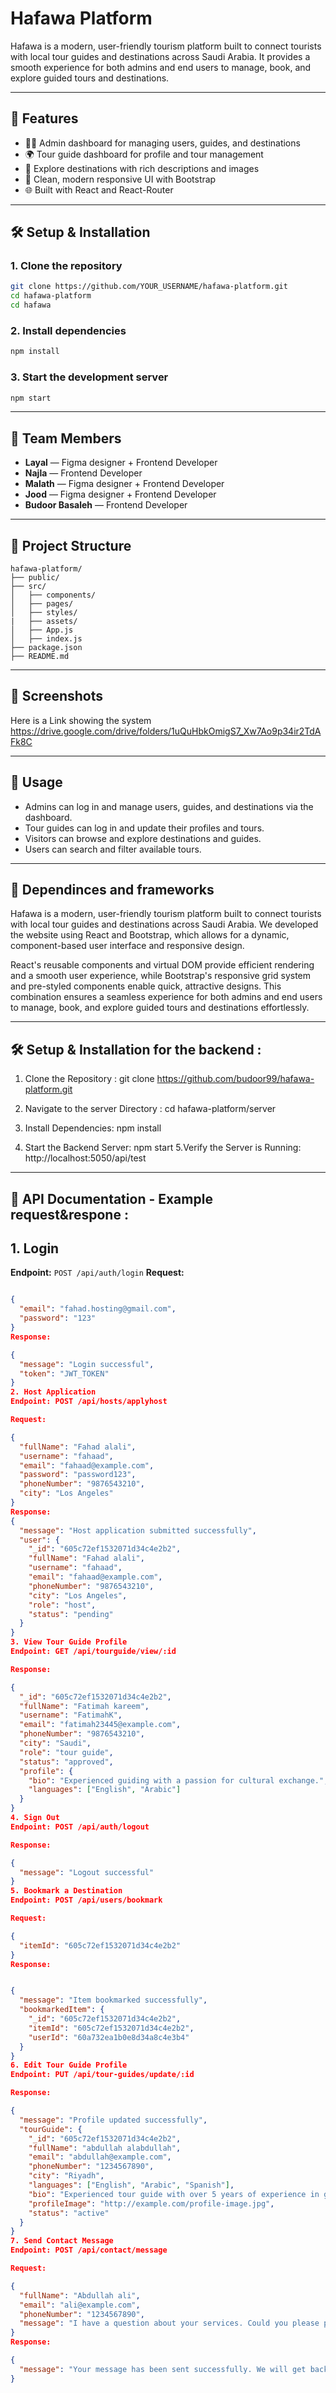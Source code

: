 ﻿# Hafawa Platform

Hafawa is a modern, user-friendly tourism platform built to connect tourists with local tour guides and destinations across Saudi Arabia. It provides a smooth experience for both admins and end users to manage, book, and explore guided tours and destinations.

---

## 🚀 Features

- 🧑‍💼 Admin dashboard for managing users, guides, and destinations
- 🌍 Tour guide dashboard for profile and tour management
- 🧭 Explore destinations with rich descriptions and images
- 🎨 Clean, modern responsive UI with Bootstrap
- 🌐 Built with React and React-Router

---

## 🛠️ Setup & Installation

### 1. Clone the repository

```bash
git clone https://github.com/YOUR_USERNAME/hafawa-platform.git
cd hafawa-platform
cd hafawa
```

### 2. Install dependencies

```bash
npm install
```

### 3. Start the development server

```bash
npm start
```

---

## 👥 Team Members

- **Layal** — Figma designer + Frontend Developer
- **Najla** — Frontend Developer
- **Malath** — Figma designer + Frontend Developer
- **Jood** — Figma designer + Frontend Developer
- **Budoor Basaleh** — Frontend Developer

---

## 📁 Project Structure

```
hafawa-platform/
├── public/
├── src/
│   ├── components/
│   ├── pages/
│   ├── styles/
|   ├── assets/
│   ├── App.js
│   ├── index.js
├── package.json
├── README.md
```

---

## 📸 Screenshots

Here is a Link showing the system
https://drive.google.com/drive/folders/1uQuHbkOmigS7_Xw7Ao9p34ir2TdAFk8C

---

## 💬 Usage

- Admins can log in and manage users, guides, and destinations via the dashboard.
- Tour guides can log in and update their profiles and tours.
- Visitors can browse and explore destinations and guides.
- Users can search and filter available tours.

---

## 💬 Dependinces and frameworks

Hafawa is a modern, user-friendly tourism platform built to connect tourists with local tour guides and destinations across Saudi Arabia. We developed the website using React and Bootstrap, which allows for a dynamic, component-based user interface and responsive design.

React's reusable components and virtual DOM provide efficient rendering and a smooth user experience, while Bootstrap's responsive grid system and pre-styled components enable quick, attractive designs. This combination ensures a seamless experience for both admins and end users to manage, book, and explore guided tours and destinations effortlessly.


---
## 🛠️ Setup & Installation for the backend :

 1. Clone the Repository :
    git clone https://github.com/budoor99/hafawa-platform.git
2. Navigate to the server Directory :
   cd hafawa-platform/server
3. Install Dependencies:
   npm install

4. Start the Backend Server:
   npm start
5.Verify the Server is Running:
   http://localhost:5050/api/test



---
## 📁 API Documentation - Example request&respone :




## 1. Login
**Endpoint:** `POST /api/auth/login`
**Request:**
```json

{
  "email": "fahad.hosting@gmail.com",
  "password": "123"
}
Response:

{
  "message": "Login successful",
  "token": "JWT_TOKEN"
}
2. Host Application
Endpoint: POST /api/hosts/applyhost

Request:

{
  "fullName": "Fahad alali",
  "username": "fahaad",
  "email": "fahaad@example.com",
  "password": "password123",
  "phoneNumber": "9876543210",
  "city": "Los Angeles"
}
Response:
{
  "message": "Host application submitted successfully",
  "user": {
    "_id": "605c72ef1532071d34c4e2b2",
    "fullName": "Fahad alali",
    "username": "fahaad",
    "email": "fahaad@example.com",
    "phoneNumber": "9876543210",
    "city": "Los Angeles",
    "role": "host",
    "status": "pending"
  }
}
3. View Tour Guide Profile
Endpoint: GET /api/tourguide/view/:id

Response:

{
  "_id": "605c72ef1532071d34c4e2b2",
  "fullName": "Fatimah kareem",
  "username": "FatimahK",
  "email": "fatimah23445@example.com",
  "phoneNumber": "9876543210",
  "city": "Saudi",
  "role": "tour guide",
  "status": "approved",
  "profile": {
    "bio": "Experienced guiding with a passion for cultural exchange.",
    "languages": ["English", "Arabic"]
  }
}
4. Sign Out
Endpoint: POST /api/auth/logout

Response:

{
  "message": "Logout successful"
}
5. Bookmark a Destination
Endpoint: POST /api/users/bookmark

Request:

{
  "itemId": "605c72ef1532071d34c4e2b2"
}
Response:


{
  "message": "Item bookmarked successfully",
  "bookmarkedItem": {
    "_id": "605c72ef1532071d34c4e2b2",
    "itemId": "605c72ef1532071d34c4e2b2",
    "userId": "60a732ea1b0e8d34a8c4e3b4"
  }
}
6. Edit Tour Guide Profile
Endpoint: PUT /api/tour-guides/update/:id

Response:

{
  "message": "Profile updated successfully",
  "tourGuide": {
    "_id": "605c72ef1532071d34c4e2b2",
    "fullName": "abdullah alabdullah",
    "email": "abdullah@example.com",
    "phoneNumber": "1234567890",
    "city": "Riyadh",
    "languages": ["English", "Arabic", "Spanish"],
    "bio": "Experienced tour guide with over 5 years of experience in guiding tourists across Europe.",
    "profileImage": "http://example.com/profile-image.jpg",
    "status": "active"
  }
}
7. Send Contact Message
Endpoint: POST /api/contact/message

Request:

{
  "fullName": "Abdullah ali",
  "email": "ali@example.com",
  "phoneNumber": "1234567890",
  "message": "I have a question about your services. Could you please provide more information?"
}
Response:

{
  "message": "Your message has been sent successfully. We will get back to you soon."
}










  



   




    

